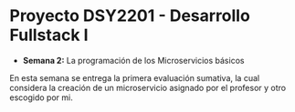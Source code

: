 # Proyecto DSY2201 - Desarrollo Fullstack I

- **Semana 2:** La programación de los Microservicios básicos

En esta semana se entrega la primera evaluación sumativa, la cual considera la creación de un microservicio asignado por el profesor y otro escogido por mi.
